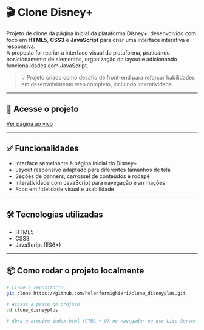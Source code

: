 # 🎬 Clone Disney+

Projeto de clone da página inicial da plataforma Disney+, desenvolvido com foco em **HTML5**, **CSS3** e **JavaScript** para criar uma interface interativa e responsiva.  
A proposta foi recriar a interface visual da plataforma, praticando posicionamento de elementos, organização do layout e adicionando funcionalidades com JavaScript.

> 💡 Projeto criado como desafio de front-end para reforçar habilidades em desenvolvimento web completo, incluindo interatividade.

---

## 🔗 Acesse o projeto

[Ver página ao vivo](https://helenformighieri.github.io/clone_disneyplus/)

---

## ✅ Funcionalidades

- Interface semelhante à página inicial do Disney+
- Layout responsivo adaptado para diferentes tamanhos de tela
- Seções de banners, carrossel de conteúdos e rodapé
- Interatividade com JavaScript para navegação e animações
- Foco em fidelidade visual e usabilidade

---

## 🛠️ Tecnologias utilizadas

- HTML5  
- CSS3  
- JavaScript (ES6+)

---

## 📦 Como rodar o projeto localmente

```bash
# Clone o repositório
git clone https://github.com/helenformighieri/clone_disneyplus.git

# Acesse a pasta do projeto
cd clone_disneyplus

# Abra o arquivo index.html (CTRL + O) no navegador ou use Live Server no VS Code
